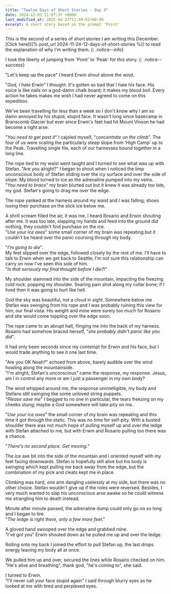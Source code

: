 ```yaml
---
title: "Twelve Days of Short Stories - Day 3"
date: 2024-12-03 21:07:37 +0000
last_modified_at: 2025-04-27T11:49:52+00:00
excerpt: A short story based on the prompt 'Point'
---
```


This is the second of a series of short stories I am writing this December.\
[Click here]({% post_url 2024-11-24-12-days-of-short-stories %}) to read the explanation of why I'm writing them.
{: .notice--info}

I took the liberty of jumping from 'Point' to 'Peak' for this story.
{: .notice--success}

"Let's keep up the pace" I heard Erwin shout above the wind.

"_God, I hate Erwin_" I thought.
It's gotten so bad that I hate his face.
His voice is like nails on a god-damn chalk board; it makes my blood boil.
Every action he takes makes me wish I had never agreed to come on this expedition.

We've been travelling for less than a week so I don't know why I am so damn annoyed by his stupid, stupid face.
It wasn't long since basecamp in Branscomb Glacier but ever since Erwin's feet had hit Mount Vinson he had become a right arse.

"_You need to get past it_" I cajoled myself, "_concentrate on the climb_".
The four of us were scaling the particularly steep slope from 'High Camp' up to the Peak.
Travelling single file, each of our harnesses bound together in a long line.

The rope tied to my waist went taught and I turned to see what was up with Stefan.
"Are you alright?" I began to shout when I noticed the limp unconscious body of Stefan sliding over the icy surface and over the side of slope.
My blood turned to ice as the adrenaline pumped into my veins. \
"_You need to brace_" my brain blurted out but it knew it was already too late, my god.
Stefan's going to drag me over the edge.

The rope yanked at the harness around my waist and I was falling; shoes losing their purchase on the slick ice below me.

A shrill scream filled the air, it was me.
I heard Rosario and Erwin shouting after me.
It was too late, slapping my hands and feed into the ground did nothing, they couldn't find purchase on the ice. \
"_Use your ice axes_" some small corner of my brain was repeating but it couldn't be heard over the panic coursing through my body.

"_I'm going to die_". \
My feet slipped over the edge, followed closely by the rest of me.
I'll have to talk to Erwin when we get back to Seattle, I'm not sure this relationship can carry on now I've seen this side of him. \
"_Is that seriously my final thought before I die?!_"

My shoulder slammed into the side of the mountain, impacting the freezing cold rock; popping my shoulder.
Searing pain shot along my collar bone; if I lived then it was going to hurt like hell.

God the sky was beautiful, not a cloud in sight.
Somewhere below me Stefan was swinging from his rope and I was probably ruining this view for him; our final vista.
His weight and mine were surely too much for Rosario and she would come toppling over the edge soon.

The rope came to an abrupt halt, flinging me into the back of my harness.
Rosario had somehow braced herself, "_she probably didn't panic like you did_".

It had only been seconds since my contempt for Erwin and his face, but I would trade anything to see it one last time.

"Are you OK Noah?" echoed from above, barely audible over the wind howling along the mountainside. \
"I'm alright, Stefan's unconscious" came the response, my response.
Jesus, am I in control any more or am I just a passenger in my own body?

The wind whipped around me, the response unintelligible, my body and Stefans still swinging like some unloved string puppets. \
"_Please save me_" I begged to no one in particular, the tears freezing on my cheeks stung; maybe a God somewhere will take pity on me.

"_Use your ice axes_" the small corner of my brain was repeating and this time it got through the static.
This was no time for self-pity.
With a busted shoulder there was not much hope of pulling myself up and over the ledge with Stefan attached to me, but with Erwin and Rosario pulling too there was a chance.

"_There's no second place. Get moving._"

The ice axe bit into the side of the mountain and I oriented myself with my feet facing downwards.
Stefan is hopefully still alive but his body is swinging which kept pulling me back away from the edge, but the combination of my pick and cleats kept me in place.

Climbing was hard, one arm dangling uselessly at my side, but there was no other choice.
Stefan wouldn't give up if the roles were reversed.
Besides, I very much wanted to slap his unconscious arse awake so he could witness me strangling him to death instead.

Minute after minute passed, the adrenaline dump could only go on so long and I began to tire. \
"_The ledge is right there, only a few more feet_."

A gloved hand swooped over the edge and grabbed mine. \
"I've got you" Erwin shouted down as he pulled me up and over the ledge.

Rolling onto my back I joined the effort to pull Stefan up, the last drops energy leaving my body all at once.

We pulled him up and over, secured the lines while Rosario checked on him. \
"He's alive and breathing", thank god, "he's coming to", she said.

I turned to Erwin. \
"I'll never call your face stupid again" I said through blurry eyes as he looked at me with tired and perplexed eyes.
